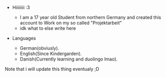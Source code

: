 - Hiiiiiiii :3

  - I am a 17 year old Student from northern Germany and created this account to Work on my so called "Projektarbeit"
  - idk what to else write here
 
- Languages
  - German(obviusly).
  - English(Since Kindergarden).
  - Danish(Currently learning and duolingo lmao).

Note that i will update this thing eventualy ;D
